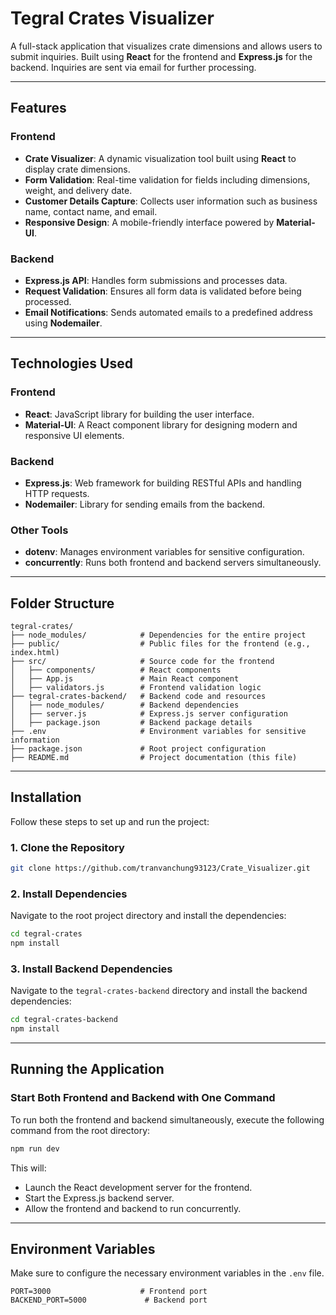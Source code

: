 
# Tegral Crates Visualizer

A full-stack application that visualizes crate dimensions and allows users to submit inquiries. Built using **React** for the frontend and **Express.js** for the backend. Inquiries are sent via email for further processing.

---

## **Features**

### Frontend
- **Crate Visualizer**: A dynamic visualization tool built using **React** to display crate dimensions.
- **Form Validation**: Real-time validation for fields including dimensions, weight, and delivery date.
- **Customer Details Capture**: Collects user information such as business name, contact name, and email.
- **Responsive Design**: A mobile-friendly interface powered by **Material-UI**.

### Backend
- **Express.js API**: Handles form submissions and processes data.
- **Request Validation**: Ensures all form data is validated before being processed.
- **Email Notifications**: Sends automated emails to a predefined address using **Nodemailer**.

---

## **Technologies Used**

### Frontend
- **React**: JavaScript library for building the user interface.
- **Material-UI**: A React component library for designing modern and responsive UI elements.

### Backend
- **Express.js**: Web framework for building RESTful APIs and handling HTTP requests.
- **Nodemailer**: Library for sending emails from the backend.

### Other Tools
- **dotenv**: Manages environment variables for sensitive configuration.
- **concurrently**: Runs both frontend and backend servers simultaneously.

---

## **Folder Structure**

```
tegral-crates/
├── node_modules/            # Dependencies for the entire project
├── public/                  # Public files for the frontend (e.g., index.html)
├── src/                     # Source code for the frontend
│   ├── components/          # React components
│   ├── App.js               # Main React component
│   ├── validators.js        # Frontend validation logic
├── tegral-crates-backend/   # Backend code and resources
│   ├── node_modules/        # Backend dependencies
│   ├── server.js            # Express.js server configuration
│   ├── package.json         # Backend package details
├── .env                     # Environment variables for sensitive information
├── package.json             # Root project configuration
├── README.md                # Project documentation (this file)
```

---

## **Installation**

Follow these steps to set up and run the project:

### 1. Clone the Repository
```bash
git clone https://github.com/tranvanchung93123/Crate_Visualizer.git
```

### 2. Install Dependencies
Navigate to the root project directory and install the dependencies:

```bash
cd tegral-crates
npm install
```

### 3. Install Backend Dependencies
Navigate to the `tegral-crates-backend` directory and install the backend dependencies:

```bash
cd tegral-crates-backend
npm install
```

---

## **Running the Application**

### Start Both Frontend and Backend with One Command
To run both the frontend and backend simultaneously, execute the following command from the root directory:

```bash
npm run dev
```

This will:
- Launch the React development server for the frontend.
- Start the Express.js backend server.
- Allow the frontend and backend to run concurrently.

---

## **Environment Variables**

Make sure to configure the necessary environment variables in the `.env` file.

```plaintext
PORT=3000                    # Frontend port
BACKEND_PORT=5000             # Backend port
```

